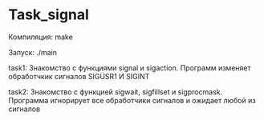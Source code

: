 # Task_signal
Компиляция: make

Запуск: ./main

task1:
Знакомство с функциями signal и sigaction. Программ изменяет обработчкик сигналов SIGUSR1 И SIGINT

task2:
Знакомство с функцией sigwait, sigfillset и sigprocmask. Программа игнорирует все обработчики сигналов и ожидает любой из сигналов
